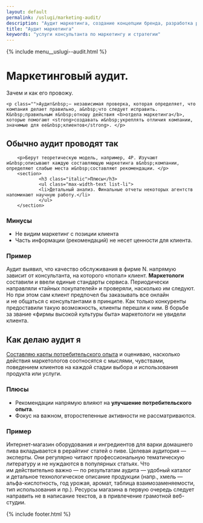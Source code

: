 ```yaml
---
layout: default
permalink: /uslugi/marketing-audit/
description: "Аудит маркетинга, создание концепции бренда, разработка рекламных кампаний, маркетинговое сопровождение предприятий. С 2015 г."
title: "Аудит маркетинга"
keywords: "услуги консультанта по маркетингу и стратегии"
---
```


<div class="body__container">
  
  {% include menu__uslugi--audit.html %}

<main class="section__content row-gap--m">
       


 <div class="intro max-width-text h1"><h1 class="inline bold">Маркетинговый аудит.</h1> Зачем и&nbsp;как его провожу. </div>

	<p class="">Аудит&nbsp;— независимая проверка, которая определяет, что компания делает правильно, а&nbsp;что следует исправить. К&nbsp;правильным я&nbsp;отношу действия <b>отдела маркетинга</b>, которые помогают <strong>создавать и&nbsp;укреплять отличия компании, значимые для ее&nbsp;клиентов</strong>. </p>
       
<section class="grid-columns__first-one-half row-gap--m">
        <h2 class="bold h2 section__title">Обычно аудит проводят так</h2>

        <p>Берут теоретическую модель, например, 4P. Изучают и&nbsp;описывают каждую составляющую маркетинга в&nbsp;компании, определяют слабые места и&nbsp;составляют рекомендации. </p>
        <section>
                <h3 class="italic">Плюсы</h3>
                <ul class="max-width-text list-li">	
                <li>Детальный анализ. Финальные отчеты некоторых агентств напоминают научную работу.</li>
                </ul>
        </section>

<section>
        <h3 class="italic">Минусы</h3>
        <ul class="list-li max-width-text ">
        <li>Не&nbsp;видим маркетинг с&nbsp;позиции клиента</li>
        <li>Часть информации (рекомендаций) не&nbsp;несет ценности для клиента.</li>
        </ul>
        </section>

<section>
        <h3 class="italic">Пример</h3>
        <p> Аудит выявил, что качество обслуживания в&nbsp;фирме&nbsp;N. напрямую зависит от&nbsp;консультанта, на&nbsp;которого &laquo;попал&raquo; клиент. <b>Маркетологи</b> составили и&nbsp;ввели единые стандарты сервиса. Периодически направляли &laquo;тайных покупателей&raquo; и&nbsp;проверяли, насколько им&nbsp;следуют. Но&nbsp;при этом сам клиент предпочел&nbsp;бы заказывать все онлайн и&nbsp;не&nbsp;общаться с&nbsp;консультантами в&nbsp;принципе. Как только конкуренты предоставили такую возможность, клиенты перешли к&nbsp;ним. В&nbsp;борьбе за&nbsp;звание &laquo;фирмы высокой культуры быта&raquo; маркетологи не&nbsp;увидели клиента. </p>
        </section>

</section>
<section class="grid-columns__last-one-half row-gap--m">
 <h2 class="bold h2 section__title">Как делаю аудит я</h2>
<p><a href="/blog/customer-journey-map/" class="link">Составляю карты потребительского опыта</a> и&nbsp;оцениваю, насколько действия маркетологов соотносятся с&nbsp;мыслями, чувствами, поведением клиентов на&nbsp;каждой стадии выбора и&nbsp;использования продукта или услуги. </p>

<section>
<h3 class="italic">Плюсы</h3>
    <ul class="ml3 list-li max-width-text ">	
        <li>Рекомендации напрямую влияют на&nbsp;<strong>улучшение потребительского опыта</strong>.</li>
        <li>Фокус на&nbsp;важном, второстепенные активности не&nbsp;рассматриваются.</li>
    </ul>
</section>

<section>
<h3 class="italic">Пример</h3>
<p>
Интернет-магазин оборудования и&nbsp;ингредиентов для варки домашнего пива вкладывается в&nbsp;рерайтинг статей о&nbsp;пиве. Целевая аудитория&nbsp;&mdash; эксперты. Они регулярно читают профессиональную тематическую литературу и&nbsp;не&nbsp;нуждаются в&nbsp;популярных статьях. Что им&nbsp;действительно важно&nbsp;&mdash; по&nbsp;результатам аудита&nbsp;&mdash; удобный каталог и&nbsp;детальное технологическое описание продукции (напр., хмель&nbsp;&mdash; альфа-кислотность, год урожая, аромат, таблица взаимозаменяемости, тип использования и&nbsp;пр.). Ресурсы магазина в&nbsp;первую очередь следует направить не&nbsp;в&nbsp;написание текстов, а&nbsp;в&nbsp;привлечение грамотной веб-студии.
</p>
</section>

</section>





        
    
</main>

{% include footer.html %}
</div>



